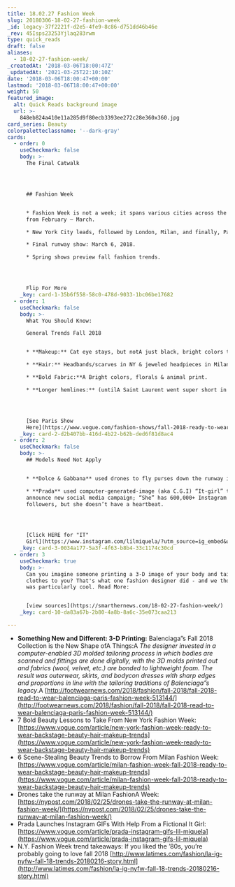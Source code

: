 ```yaml
---
title: 18.02.27 Fashion Week
slug: 20180306-18-02-27-fashion-week
_id: legacy-37f2221f-d2e5-4fe9-8c86-d751dd46b46e
_rev: 45Isps23253Yjlaq283rwm
type: quick_reads
draft: false
aliases:
  - 18-02-27-fashion-week/
_createdAt: '2018-03-06T18:00:47Z'
_updatedAt: '2021-03-25T22:10:10Z'
date: '2018-03-06T18:00:47+00:00'
lastmod: '2018-03-06T18:00:47+00:00'
weight: 50
featured_image:
  alt: Quick Reads background image
  url: >-
    848eb824a410e11a285d9f80ecb3393ee272c28e360x360.jpg
card_series: Beauty
colorpaletteclassname: '--dark-gray'
cards:
  - order: 0
    useCheckmark: false
    body: >-
      The Final Catwalk




      ## Fashion Week


      * Fashion Week is not a week; it spans various cities across the globe
      from February – March.

      * New York City leads, followed by London, Milan, and finally, Paris.

      * Final runway show: March 6, 2018.

      * Spring shows preview fall fashion trends.




      Flip For More
    _key: card-1-35b6f558-58c0-478d-9033-1bc06be17682
  - order: 1
    useCheckmark: false
    body: >-
      What You Should Know:  

      General Trends Fall 2018


      * **Makeup:** Cat eye stays, but notA just black, bright colors too.

      * **Hair:** Headbands/scarves in NY & jeweled headpieces in Milan.

      * **Bold Fabric:**A Bright colors, florals & animal print.

      * **Longer hemlines:** (untilA Saint Laurent went super short in Paris).




      [See Paris Show
      Here](https://www.vogue.com/fashion-shows/fall-2018-ready-to-wear/saint-laurent)
    _key: card-2-d2b407bb-416d-4b22-b62b-ded6f81d8ac4
  - order: 2
    useCheckmark: false
    body: >-
      ## Models Need Not Apply


      * **Dolce & Gabbana** used drones to fly purses down the runway in Milan.

      * **Prada** used computer-generated-image (aka C.G.I) “It-girl” to
      announce new social media campaign; “She” has 600,000+ Instagram
      followers, but she doesn’t have a heartbeat.




      [Click HERE for "IT"
      Girl](https://www.instagram.com/lilmiquela/?utm_source=ig_embed&utm_campaign=embed_ufi_test&action=profilevisit)
    _key: card-3-0034a177-5a3f-4f63-b8b4-33c1174c30cd
  - order: 3
    useCheckmark: true
    body: >-
      Can you imagine someone printing a 3-D image of your body and tailoring
      clothes to you? That's what one fashion designer did - and we thought it
      was particularly cool. Read More:


      [view sources](https://smarthernews.com/18-02-27-fashion-week/)
    _key: card-10-da83a67b-2b80-4a8b-8a6c-35e073caa213

---
```

* **Something New and Different: 3-D Printing:** Balenciaga”s Fall 2018 Collection is the New Shape ofA Things:A _The designer invested in a computer-enabled 3D molded tailoring process in which bodies are scanned and fittings are done digitally, with the 3D molds printed out and fabrics (wool, velvet, etc.) are bonded to lightweight foam. The result was outerwear, skirts, and bodycon dresses with sharp edges and proportions in line with the tailoring traditions of Balenciaga”s legacy_.A [http://footwearnews.com/2018/fashion/fall-2018/fall-2018-read-to-wear-balenciaga-paris-fashion-week-513144/](http://footwearnews.com/2018/fashion/fall-2018/fall-2018-read-to-wear-balenciaga-paris-fashion-week-513144/)
* 7 Bold Beauty Lessons to Take From New York Fashion Week: [https://www.vogue.com/article/new-york-fashion-week-ready-to-wear-backstage-beauty-hair-makeup-trends](https://www.vogue.com/article/new-york-fashion-week-ready-to-wear-backstage-beauty-hair-makeup-trends)
* 6 Scene-Stealing Beauty Trends to Borrow From Milan Fashion Week: [https://www.vogue.com/article/milan-fashion-week-fall-2018-ready-to-wear-backstage-beauty-hair-makeup-trends](https://www.vogue.com/article/milan-fashion-week-fall-2018-ready-to-wear-backstage-beauty-hair-makeup-trends)
* Drones take the runway at Milan FashionA Week: [https://nypost.com/2018/02/25/drones-take-the-runway-at-milan-fashion-week/](https://nypost.com/2018/02/25/drones-take-the-runway-at-milan-fashion-week/)
* Prada Launches Instagram GIFs With Help From a Fictional It Girl: [https://www.vogue.com/article/prada-instagram-gifs-lil-miquela](https://www.vogue.com/article/prada-instagram-gifs-lil-miquela)
* N.Y. Fashion Week trend takeaways: If you liked the ’80s, you’re probably going to love fall 2018 [http://www.latimes.com/fashion/la-ig-nyfw-fall-18-trends-20180216-story.html](http://www.latimes.com/fashion/la-ig-nyfw-fall-18-trends-20180216-story.html)